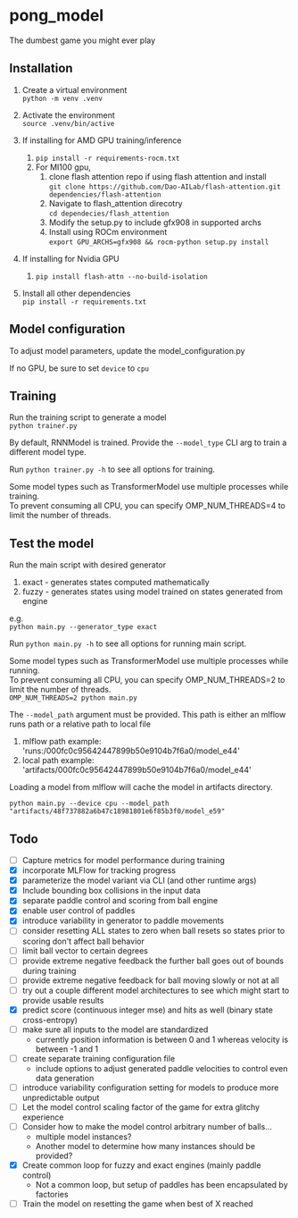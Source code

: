 # pong_model
The dumbest game you might ever play
## Installation
1. Create a virtual environment  
`python -m venv .venv`


2. Activate the environment  
`source .venv/bin/active`


3. If installing for AMD GPU training/inference
   1. `pip install -r requirements-rocm.txt`
   2. For MI100 gpu, 
      1. clone flash attention repo if using flash attention and install  
      ```git clone https://github.com/Dao-AILab/flash-attention.git  dependencies/flash-attention```
      2. Navigate to flash_attention direcotry  
      ```cd dependecies/flash_attention```
      3. Modify the setup.py to include gfx908 in supported archs
      2. Install using ROCm environment  
      ```export GPU_ARCHS=gfx908 && rocm-python setup.py install```

5. If installing for Nvidia GPU
   1. `pip install flash-attn --no-build-isolation`


5. Install all other dependencies  
`pip install -r requirements.txt`

## Model configuration
To adjust model parameters, update the model_configuration.py

If no GPU, be sure to set `device` to `cpu`

## Training
Run the training script to generate a model  
`python trainer.py`

By default, RNNModel is trained. Provide the `--model_type` CLI arg to train a different model type.

Run `python trainer.py -h` to see all options for training.

Some model types such as TransformerModel use multiple processes while training.  
To prevent consuming all CPU, you can specify OMP_NUM_THREADS=4 to limit the number of threads.

## Test the model
Run the main script with desired generator
1. exact - generates states computed mathematically
2. fuzzy - generates states using model trained on states generated from engine

e.g.  
`python main.py --generator_type exact`

Run `python main.py -h` to see all options for running main script.

Some model types such as TransformerModel use multiple processes while running.  
To prevent consuming all CPU, you can specify OMP_NUM_THREADS=2 to limit the number of threads.  
`OMP_NUM_THREADS=2 python main.py`

The `--model_path` argument must be provided. This path is either an mlflow runs path or a relative path to local file

1. mlflow path example: 'runs:/000fc0c95642447899b50e9104b7f6a0/model_e44'
2. local path example: 'artifacts/000fc0c95642447899b50e9104b7f6a0/model_e44'

Loading a model from mlflow will cache the model in artifacts directory.

`python main.py --device cpu --model_path "artifacts/48f737882a6b47c18981801e6f85b3f0/model_e59"`

## Todo
- [ ] Capture metrics for model performance during training  
- [x] incorporate MLFlow for tracking progress
- [x] parameterize the model variant via CLI (and other runtime args)
- [x] Include bounding box collisions in the input data  
- [x] separate paddle control and scoring from ball engine
- [x] enable user control of paddles
- [x] introduce variability in generator to paddle movements  
- [ ] consider resetting ALL states to zero when ball resets so states prior to scoring don't affect ball behavior
- [ ] limit ball vector to certain degrees  
- [ ] provide extreme negative feedback the further ball goes out of bounds during training  
- [ ] provide extreme negative feedback for ball moving slowly or not at all  
- [ ] try out a couple different model architectures to see which might start to provide usable results
- [x] predict score (continuous integer mse) and hits as well (binary state cross-entropy)
- [ ] make sure all inputs to the model are standardized
  - currently position information is between 0 and 1 whereas velocity is between -1 and 1
- [ ] create separate training configuration file
  - include options to adjust generated paddle velocities to control even data generation
- [ ] introduce variability configuration setting for models to produce more unpredictable output
- [ ] Let the model control scaling factor of the game for extra glitchy experience
- [ ] Consider how to make the model control arbitrary number of balls...
  - multiple model instances?
  - Another model to determine how many instances should be provided?
- [x] Create common loop for fuzzy and exact engines (mainly paddle control)
  - Not a common loop, but setup of paddles has been encapsulated by factories
- [ ] Train the model on resetting the game when best of X reached
